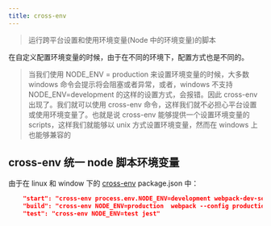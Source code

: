 ```yaml
---
title: cross-env
---
```


> 运行跨平台设置和使用环境变量(Node 中的环境变量)的脚本

在自定义配置环境变量的时候，由于在不同的环境下，配置方式也是不同的。

> 当我们使用 NODE_ENV = production 来设置环境变量的时候，大多数 windows 命令会提示将会阻塞或者异常，或者，windows 不支持 NODE_ENV=development 的这样的设置方式，会报错。因此 cross-env 出现了。我们就可以使用 cross-env 命令，这样我们就不必担心平台设置或使用环境变量了。也就是说 cross-env 能够提供一个设置环境变量的 scripts，这样我们就能够以 unix 方式设置环境变量，然而在 windows 上也能够兼容的

## cross-env 统一 node 脚本环境变量

由于在 linux 和 window 下的
[cross-env](https://www.npmjs.com/package/cross-env)
package.json 中：

```json
    "start": "cross-env process.env.NODE_ENV=development webpack-dev-server  --config development.config.js",
    "build": "cross-env NODE_ENV=production  webpack --config production.config.js",
    "test": "cross-env NODE_ENV=test jest"
```
